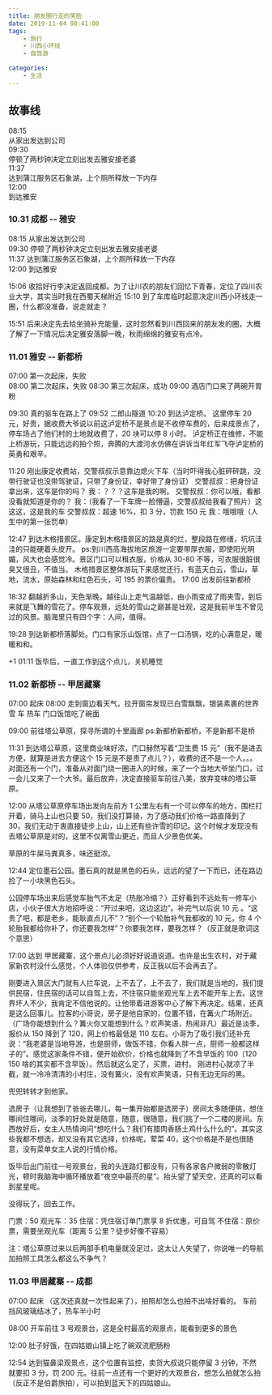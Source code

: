 ```yaml
---
title: 朋友圈行走的笑脸
date: 2019-11-04 00:41:00
tags:
    - 旅行
    - 川西小环线
    - 自驾游

categories:
    - 生活
---
```


## 故事线

<Timeline>
<TimelineItem>
<div slot="icon">08:15</div>
<div slot="content">从家出发达到公司</div>
</TimelineItem>

<TimelineItem>
<div slot="icon">09:30</div>
<div slot="content">停顿了两秒钟决定立刻出发去雅安接老婆</div>
</TimelineItem>

<TimelineItem>
<div slot="icon">11:37</div>
<div slot="content">达到蒲江服务区石象湖，上个厕所释放一下内存</div>
</TimelineItem>

<TimelineItem>
<div slot="icon">12:00</div>
<div slot="content">到达雅安</div>
</TimelineItem>
</Timeline>

### 10.31 成都 -- 雅安

<Timeline :items="[
    {
        time: '08:15',
        content: '从家出发达到公司'
    }
]"></Timeline>

08:15 从家出发达到公司  
09:30 停顿了两秒钟决定立刻出发去雅安接老婆  
11:37 达到蒲江服务区石象湖，上个厕所释放一下内存  
12:00 到达雅安

15:06 收拾好行李决定返回成都。为了让川农的朋友们回忆下青春，定位了四川农业大学，其实当时我在西蜀天梯附近
15:10 到了车库临时起意决定川西小环线走一圈，什么都没准备，说走就走？

15:51 后来决定先去给坐骑补充能量，这时忽然看到川西回来的朋友发的圈，大概了解了一下情况后决定雅安落脚一晚，秋雨绵绵的雅安有点冷。

### 11.01 雅安 -- 新都桥

07:00 第一次起床，失败  
08:00 第二次起床，失败
08:30 第三次起床，成功
09:00 酒店门口来了两碗开胃粉

09:30 真的驱车在路上了
09:52 二郎山隧道
10:20 到达泸定桥。
这里停车 20 元，好贵，据收费大爷说以前这泸定桥不是景点是不收停车费的，后来成景点了，停车场占了他们村的土地就收费了，20 块可以停 8 小时。
泸定桥正在维修，不能上桥游玩，只能远远的拍个照，奔腾的大渡河水仿佛在讲诉当年红军飞夺泸定桥的英勇和艰辛。

11:20 刚出康定收费站，交警叔叔示意靠边熄火下车（当时吓得我心脏砰砰跳，没带行驶证也没带驾驶证，只带了身份证，幸好带了身份证）
交警叔叔：把身份证拿出来，这车是你的吗？
我：？？？这车是我的啊。
交警叔叔：你可以哦，看都没看就知道是你的？
我：（我看了一下车牌一脸懵逼，交警叔叔给我看了照片）这这这，这是我的车
交警叔叔：超速 16%，扣 3 分，罚款 150 元
我：哦哦哦（人生中的第一张罚单）

12:47 到达木格措景区。康定到木格措景区的路是真的烂，整段路在修缮，坑坑洼洼的只能硬着头皮开。
ps:到川西高海拔地区旅游一定要带厚衣服，即使阳光明媚，风大也会感觉冷。景区门口可以租衣服，价格从 30-80 不等，可衣服很脏很臭又很丑，不值当。
木格措景区整体游玩下来感觉还行，有蓝天白云，雪山，草地，流水，原始森林和红色石头，可 195 的票价偏贵。
17:00 出发前往新都桥

18:32 翻越折多山，天色渐晚，越往山上走气温越低，由小雨变成了雨夹雪，到后来就是飞舞的雪花了。停车观景，远处的雪山之巅甚是壮观，这是我前半生不曾见过的风景。脑海里只有四个字：人间，值得。

19:28 到达新都桥落脚处。门口有家乐山饭馆，点了一口汤锅，吃的心满意足，暖暖和和。

+1 01:11 饭毕后，一直工作到这个点儿，关机睡觉

### 11.02 新都桥 -- 甲居藏寨

07:00 起床
08:00 走到窗边看天气，拉开窗帘发现已白雪飘飘，银装素裹的世界
雪 车 热车
门口饭馆吃了碗面

09:00 前往塔公草原，探寻所谓的十里画廊
ps:新都桥新都桥，不是新都不是桥

11:31 到达塔公草原，这里商业味好浓，门口赫然写着“卫生费 15 元”（我不是进去方便，就算是进去方便这个 15 元是不是贵了点儿？），收费的还不是一个人。。。对面还有一个门，准备从对面门绕一圈进入的时候，来了一个当地大爷坐门口，过一会儿又来了一个大爷。最后放弃，决定直接驱车前往八美，放弃变味的塔公草原。

12:00 从塔公草原停车场出发向左前方 1 公里左右有一个可以停车的地方，围栏打开着，骑马上山也只要 50，我们没打算骑，为了感动我们价格一路直降到了 30，我们无动于衷直接徒步上山，山上还有些许雪的印记。这个时候才发现没有去塔公草原是对的，这里不仅离雪山更近，而且人少景色优美。

草原的牛屎马粪真多，味还挺浓。

12:44 定位墨石公园。墨石真的就是黑色的石头，远远的望了一下而已，还在路边捡了一小块黑色石头。

公园停车场出来后感觉车胎气不太足（热胀冷缩？）正好看到不远处有一修车小店，小伙子很大方地招呼说：“开过来吧，这边这边”。补完气以后说 10 元 。“这贵了吧，都是老乡，能耿直点儿不”？“别个一个轮胎补气我都收的 10 元，你 4 个轮胎我都给你补了，你还要我怎样”？你要我怎样，要我怎样？（反正就是歌词这个意思）

17:00 达到 甲居藏寨，这个景点儿必须好好说道说道。也许是出生农村，对于藏家新农村没什么感觉，个人体验仅供参考，反正我以后不会再去了。

刚要进入景区大门就有人拦车说，上不去了，上不去了，我们就是当地的，我们提供民宿，住民宿的话可以自驾上去，不住宿只能坐观光车上去不能开车上去。这世界坏人不少，我肯定不信他说的。让他带着进游客中心了解下再决定。结果，还真是这么回事儿。拉客的小哥说，房子是他自家的，位置不错，在篝火广场附近。（广场你能想到什么？篝火你又能想到什么？欢声笑语，热闹非凡）最近是淡季，报价从 150 降到了 120，网上价格最低是 110 左右。小哥为了吸引我们还补充说：“我老婆是当地导游，也是厨师，做饭不错，你看人胖一点，厨师一般都这样子的”。感觉这家条件不错，便开始砍价，价格也就降到了不含早饭的 100（120 150 啥的其实都不含早饭）。然后就这么定了，买票，进村。
刚进村心就凉了半截，就一冷冷清清的小村庄，没有篝火，没有欢声笑语，只有无边无际的黑。

兜兜转转才到他家。

选房子（让我想到了爸爸去哪儿，每一集开始都是选房子）房间太多随便挑，想住哪间住哪间，淡季的好处就是随意，随意，很随意，我们挑了一个二楼的房间。东西放好后，女主人热情询问“想吃什么？我们有腊肉香肠土鸡什么什么的”。其实这些我都不想选，却又没有其它选择，价格呢，荤菜 40，这个价格是不是也很随意，没有菜单女主人说的行情价格。

饭毕后出门前往一号观景台，我的头连路灯都没有，只有各家各户微弱的零散灯光，顿时我脑海中循环播放着“夜空中最亮的星”。抬头望了望天空，还真的可以看到星星呢。

没得玩了，回去工作。

门票：50
观光车：35
住宿：凭住宿订单门票享 8 折优惠，可自驾
不住宿：原价票，需要坐观光车（距离 5 公里？徒步好像不容易）

注：塔公草原过来以后两部手机电量就没足过，这太让人失望了，你说唯一的导航加拍照工具怎么都这么不争气？

### 11.03 甲居藏寨 -- 成都

07:00 起床 （这次还真就一次性起来了），拍照却怎么也拍不出啥好看的。
车前挡风玻璃结冰了，热车半小时

08:00 开车前往 3 号观景台，这是全村最高的观景点，能看到更多的景色

12:00 肚子好饿，在四姑娘山镇上吃了碗双流肥肠粉

12:54 达到猫鼻梁观景点，这个位置有监控，卖货大叔说只能停留 3 分钟，不然就要扣 3 分，罚 200 元。往前一点还有一个更好的大观景台，想怎么拍就怎么拍（反正不是伯爵旅拍），可以拍到蓝天下的四姑娘山。
